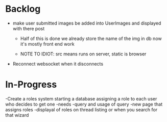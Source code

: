 # Backlog
  - make user submitted images be added into UserImages and displayed with there post 
    - Half of this is done we already store the name of the img in db now it's mostly front end work

    - NOTE TO IDIOT: src means runs on server, static is browser

  - Reconnect websocket when it disconnects

# In-Progress
  -Create a roles system starting a database assigning a role to each user who decides to get one
    -needs 
      -query and usage of query
      -new page that assigns roles
      -displayal of roles on thread listing or when you search for that wizard
